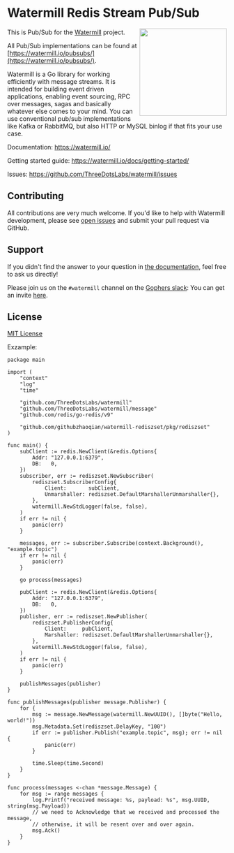 # Watermill Redis Stream Pub/Sub
<img align="right" width="200" src="https://threedots.tech/watermill-io/watermill-logo.png">

This is Pub/Sub for the [Watermill](https://watermill.io/) project.

All Pub/Sub implementations can be found at [https://watermill.io/pubsubs/](https://watermill.io/pubsubs/).

Watermill is a Go library for working efficiently with message streams. It is intended
for building event driven applications, enabling event sourcing, RPC over messages,
sagas and basically whatever else comes to your mind. You can use conventional pub/sub
implementations like Kafka or RabbitMQ, but also HTTP or MySQL binlog if that fits your use case.

Documentation: https://watermill.io/

Getting started guide: https://watermill.io/docs/getting-started/

Issues: https://github.com/ThreeDotsLabs/watermill/issues

## Contributing

All contributions are very much welcome. If you'd like to help with Watermill development,
please see [open issues](https://github.com/ThreeDotsLabs/watermill/issues?utf8=%E2%9C%93&q=is%3Aissue+is%3Aopen+)
and submit your pull request via GitHub.

## Support

If you didn't find the answer to your question in [the documentation](https://watermill.io/), feel free to ask us directly!

Please join us on the `#watermill` channel on the [Gophers slack](https://gophers.slack.com/): You can get an invite [here](https://gophersinvite.herokuapp.com/).

## License

[MIT License](./LICENSE)


Exzample:
```golang
package main

import (
	"context"
	"log"
	"time"

	"github.com/ThreeDotsLabs/watermill"
	"github.com/ThreeDotsLabs/watermill/message"
	"github.com/redis/go-redis/v9"

	"github.com/githubzhaoqian/watermill-rediszset/pkg/rediszset"
)

func main() {
	subClient := redis.NewClient(&redis.Options{
		Addr: "127.0.0.1:6379",
		DB:   0,
	})
	subscriber, err := rediszset.NewSubscriber(
		rediszset.SubscriberConfig{
			Client:       subClient,
			Unmarshaller: rediszset.DefaultMarshallerUnmarshaller{},
		},
		watermill.NewStdLogger(false, false),
	)
	if err != nil {
		panic(err)
	}

	messages, err := subscriber.Subscribe(context.Background(), "example.topic")
	if err != nil {
		panic(err)
	}

	go process(messages)

	pubClient := redis.NewClient(&redis.Options{
		Addr: "127.0.0.1:6379",
		DB:   0,
	})
	publisher, err := rediszset.NewPublisher(
		rediszset.PublisherConfig{
			Client:     pubClient,
			Marshaller: rediszset.DefaultMarshallerUnmarshaller{},
		},
		watermill.NewStdLogger(false, false),
	)
	if err != nil {
		panic(err)
	}

	publishMessages(publisher)
}

func publishMessages(publisher message.Publisher) {
	for {
		msg := message.NewMessage(watermill.NewUUID(), []byte("Hello, world!"))
		msg.Metadata.Set(rediszset.DelayKey, "100")
		if err := publisher.Publish("example.topic", msg); err != nil {
			panic(err)
		}

		time.Sleep(time.Second)
	}
}

func process(messages <-chan *message.Message) {
	for msg := range messages {
		log.Printf("received message: %s, payload: %s", msg.UUID, string(msg.Payload))
		// we need to Acknowledge that we received and processed the message,
		// otherwise, it will be resent over and over again.
		msg.Ack()
	}
}

```
